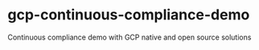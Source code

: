 # gcp-continuous-compliance-demo
Continuous compliance demo with GCP native and open source solutions
